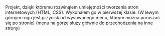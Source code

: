 Projekt, dzięki któremu rozwinąłem umiejętności tworzenia stron internetowych (HTML, CSS).
Wykonałem go w pierwszej klasie.
(W lewym górnym rogu jest przycisk od wysuwanego menu, którym można poruszać się po stronie)
(menu na górze służy głównie do przechodzenia na inne strony)
